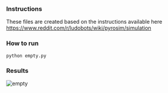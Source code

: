 ### Instructions
These files are created based on the instructions available here
<https://www.reddit.com/r/ludobots/wiki/pyrosim/simulation>

### How to run
```
python empty.py
```

### Results
![empty](https://i.imgur.com/LBS6jyZ.png)